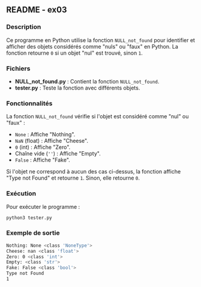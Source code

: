 ## **README - ex03**

### **Description**
Ce programme en Python utilise la fonction `NULL_not_found` pour identifier et afficher des objets considérés comme "nuls" ou "faux" en Python. La fonction retourne `0` si un objet "nul" est trouvé, sinon `1`.

### **Fichiers**
- **NULL_not_found.py** : Contient la fonction `NULL_not_found`.
- **tester.py** : Teste la fonction avec différents objets.

### **Fonctionnalités**
La fonction `NULL_not_found` vérifie si l'objet est considéré comme "nul" ou "faux" :
- `None` : Affiche "Nothing".
- `NaN` (float) : Affiche "Cheese".
- `0` (int) : Affiche "Zero".
- Chaîne vide (`''`) : Affiche "Empty".
- `False` : Affiche "Fake".

Si l'objet ne correspond à aucun des cas ci-dessus, la fonction affiche "Type not Found" et retourne `1`. Sinon, elle retourne `0`.

### **Exécution**
Pour exécuter le programme :
```bash
python3 tester.py
```

### **Exemple de sortie**
```bash
Nothing: None <class 'NoneType'>
Cheese: nan <class 'float'>
Zero: 0 <class 'int'>
Empty: <class 'str'>
Fake: False <class 'bool'>
Type not Found
1
```